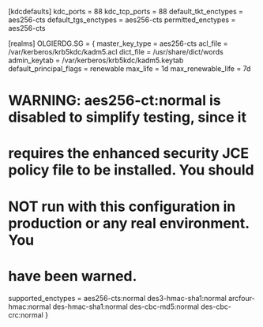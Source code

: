 [kdcdefaults]
 kdc_ports = 88
 kdc_tcp_ports = 88
 default_tkt_enctypes = aes256-cts
 default_tgs_enctypes = aes256-cts
 permitted_enctypes = aes256-cts

[realms]
 OLGIERDG.SG = {
  master_key_type = aes256-cts
  acl_file = /var/kerberos/krb5kdc/kadm5.acl
  dict_file = /usr/share/dict/words
  admin_keytab = /var/kerberos/krb5kdc/kadm5.keytab
  default_principal_flags = renewable
  max_life = 1d
  max_renewable_life = 7d

  # WARNING: aes256-ct:normal is disabled to simplify testing, since it
  # requires the enhanced security JCE policy file to be installed. You should
  # NOT run with this configuration in production or any real environment. You
  # have been warned.
  supported_enctypes = aes256-cts:normal des3-hmac-sha1:normal arcfour-hmac:normal des-hmac-sha1:normal des-cbc-md5:normal des-cbc-crc:normal
 }

